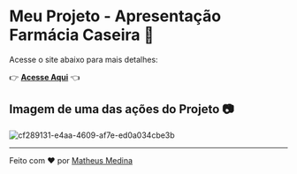 # Meu Projeto - Apresentação Farmácia Caseira 💊

Acesse o site abaixo para mais detalhes:

👉 **[Acesse Aqui](https://www.canva.com/design/DAGip8tzvwI/XBzKT9r8ugLp3JLx10uPYA/view?utm_content=DAGip8tzvwI&utm_campaign=designshare&utm_medium=link2&utm_source=uniquelinks&utlId=h082dd698a9)** 👈

## Imagem de uma das ações do Projeto 📷
![cf289131-e4aa-4609-af7e-ed0a034cbe3b](https://github.com/user-attachments/assets/257ba6ed-e0fb-4a64-945f-9a78eaab4f1f)

---

Feito com ❤️ por [Matheus Medina](https://github.com/mmmedina-alt)
